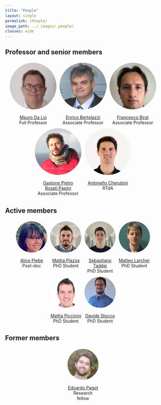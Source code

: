 ```yaml
---
title: "People"
layout: single
permalink: /People/
image_path: ../_images/_people/
classes: wide
---
```

<style>
  .inner {
    max-width: 95%;
  }

  .member-container {
    display: flex;
    flex-wrap: wrap;
    justify-content: center;
  }

  .member-container .member {
    text-align: center;
    margin: 5px;
    flex: 1 0 50%;
    max-width: 30%;
    min-width: 100px;
  }

  .member-container .member .image-container {
    width: 100%;
    padding-bottom: 0%;
    position: relative;
    border-radius: 50%;
    overflow: hidden;
  }

  .member-container .member .image-container:before {
    content: "";
    display: block;
    padding-top: 100%;
  }

  .member-container .member .image-container img {
    width: 100%;
    height: 100%;
    object-fit: cover;
    object-position: top center;
    position: absolute;
    top: 0;
    left: 0;
  }

  .member-container2 {
    display: flex;
    flex-wrap: wrap;
    justify-content: center;
  }

  .member-container2 .member2 {
    text-align: center;
    margin: 5px;
    flex: 1 0 30%;
    max-width: 20%;
    min-width: 80px;
  }

  .member-container2 .member2 .image-container2 {
    width: 100%;
    padding-bottom: 0%;
    position: relative;
    border-radius: 50%;
    overflow: hidden;
  }

  .member-container2 .member2 .image-container2:before {
    content: "";
    display: block;
    padding-top: 100%;
  }

  .member-container2 .member2 .image-container2 img {
    width: 100%;
    height: 100%;
    object-fit: cover;
    object-position: top center;
    position: absolute;
    top: 0;
    left: 0;
  }

</style>

  <h2>Professor and senior members</h2>
  <div class="member-container">
    <div class="member">
      <a href="/People/MauroDaLio">
        <div class="image-container">
          <img src="../_images/_people/mauro_da_lio.jpg" alt="Mauro Da Lio">
        </div>
      </a>
      <br>
      <a href="/People/MauroDaLio"> <span>Mauro Da Lio</span> </a>
      <br>
      <span>Full Professor</span>
    </div>
    <div class="member">
      <a href="/People/EnricoBertolazzi">
        <div class="image-container">
          <img src="../_images/_people/enrico_bertolazzi.jpg" alt="Enrico Bertolazzi">
        </div>
      </a>
      <br>
      <a href="/People/EnricoBertolazzi"> <span>Enrico Bertolazzi</span> </a>
      <br>
      <span>Associate Professor</span>
    </div>
    <div class="member">
      <a href="/People/FrancescoBiral">
        <div class="image-container">
          <img src="../_images/_people/francesco_biral.jpg" alt="Francesco Biral">
        </div>
      </a>
      <br>
      <a href="/People/FrancescoBiral"> <span>Francesco Biral</span> </a>
      <br>
      <span>Associate Professor</span>
    </div>
    <div class="member">
      <a href="/People/GastonePietroRosatiPapini">
        <div class="image-container">
          <img src="../_images/_people/gastone_rosati.jpg" alt="Gastone Pietro Rosati Papini">
        </div>
      </a>
      <br>
      <a href="/People/GastonePietroRosatiPapini"> <span>Gastone Pietro <br> Rosati Papini</span> </a>
      <br>
      <span>Associate Professor</span>
    </div>
    <div class="member">
      <a href="/People/AntonelloCherubini">
        <div class="image-container">
          <img src="../_images/_people/antonello_cherubini.jpg" alt="Antonello Cherubini">
        </div>
      </a>
      <br>
      <a href="/People/AntonelloCherubini"> <span>Antonello Cherubini</span> </a>
      <br>
      <span>RTdA</span>
    </div>
  </div>

   <h2>Active members</h2>
  <div class="member-container2">
    <div class="member2">
      <a href="/People/AlicePlebe">
        <div class="image-container2">
          <img src="../_images/_people/alice_plebe.jpg" alt="Alice Plebe">
        </div>
      </a>
      <br>
      <a href="/People/AlicePlebe"> <span>Alice Plebe</span> </a>
      <br>
      <span>Post-doc</span>
    </div>
    <div class="member2">
      <a href="/People/MattiaPiazza">
        <div class="image-container2">
          <img src="../_images/_people/MattiaPiazza.jpeg" alt="Mattia Piazza">
        </div>
      </a>
      <br>
      <a href="/People/MattiaPiazza"> <span>Mattia Piazza</span> </a>
      <br>
      <span>PhD Student</span>
    </div>
    <div class="member2">
      <a href="/People/SebastianoTaddei">
        <div class="image-container2">
          <img src="../_images/_people/sebastiano_taddei.jpg" alt="Sebastiano Taddei">
        </div>
      </a>
      <br>
      <a href="/People/SebastianoTaddei"> <span>Sebastiano Taddei</span> </a>
      <br>
      <span>PhD Student</span>
    </div>
    <div class="member2">
      <a href="/People/MatteoLarcher">
        <div class="image-container2">
          <img src="../_images/_people/matteo_larcher.jpg" alt="Matteo Larcher">
        </div>
      </a>
      <br>
      <a href="/People/MatteoLarcher"> <span>Matteo Larcher</span> </a>
      <br>
      <span>PhD Student</span>
    </div>
    <div class="member2">
      <a href="/People/MattiaPiccinini">
        <div class="image-container2">
          <img src="../_images/_people/mattia_piccinini.JPG" alt="Mattia Piccinini">
        </div>
      </a>
      <br>
      <a href="/People/MattiaPiccinini"> <span>Mattia Piccinini</span> </a>
      <br>
      <span>PhD Student</span>
    </div>
    <div class="member2">
      <a href="/People/DavideStocco">
        <div class="image-container2">
          <img src="../_images/_people/davide_stocco.jpg" alt="Davide Stocco">
        </div>
        <br>
      </a>
      <a href="/People/DavideStocco"> <span>Davide Stocco</span> </a>
      <br>
      <span>PhD Student</span>
    </div>
  </div>

   <h2>Former members</h2>
    <div class="member-container2">
      <div class="member2">
        <a href="/People/EdoardoPagot">
          <div class="image-container2">
            <img src="../_images/_people/edoardo_pagot.jpg" alt="Edoardo Pagot">
          </div>
        </a>
        <br>
        <a href="/People/EdoardoPagot"> <span>Edoardo Pagot</span> </a>
        <br>
        <span>Research fellow</span>
      </div>
    </div>
  
